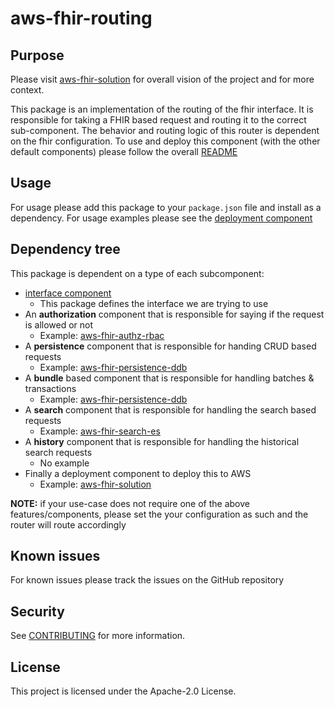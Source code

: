 # aws-fhir-routing

## Purpose

Please visit [aws-fhir-solution](https://github.com/awslabs/aws-fhir-solution) for overall vision of the project and for more context.

This package is an implementation of the routing of the fhir interface. It is responsible for taking a FHIR based request and routing it to the correct sub-component. The behavior and routing logic of this router is dependent on the fhir configuration. To use and deploy this component (with the other default components) please follow the overall [README](https://github.com/awslabs/aws-fhir-solution)

## Usage

For usage please add this package to your `package.json` file and install as a dependency. For usage examples please see the [deployment component](https://github.com/awslabs/aws-fhir-solution)

## Dependency tree

This package is dependent on a type of each subcomponent:

- [interface component](https://github.com/awslabs/aws-fhir-interface)
  - This package defines the interface we are trying to use
- An **authorization** component that is responsible for saying if the request is allowed or not
  - Example: [aws-fhir-authz-rbac](https://github.com/awslabs/aws-fhir-authz-rbac)
- A **persistence** component that is responsible for handing CRUD based requests
  - Example: [aws-fhir-persistence-ddb](https://github.com/awslabs/aws-fhir-persistence-ddb)
- A **bundle** based component that is responsible for handling batches & transactions
  - Example: [aws-fhir-persistence-ddb](https://github.com/awslabs/aws-fhir-persistence-ddb)
- A **search** component that is responsible for handling the search based requests
  - Example: [aws-fhir-search-es](https://github.com/awslabs/aws-fhir-search-es)
- A **history** component that is responsible for handling the historical search requests
  - No example
- Finally a deployment component to deploy this to AWS
  - Example: [aws-fhir-solution](https://github.com/awslabs/aws-fhir-solution)

**NOTE:** if your use-case does not require one of the above features/components, please set the your configuration as such and the router will route accordingly

## Known issues

For known issues please track the issues on the GitHub repository

## Security

See [CONTRIBUTING](CONTRIBUTING.md#security-issue-notifications) for more information.

## License

This project is licensed under the Apache-2.0 License.

